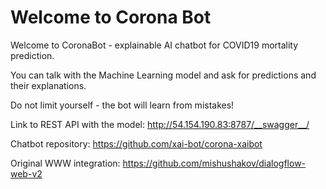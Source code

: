 # Welcome to Corona Bot


Welcome to CoronaBot - explainable AI chatbot for COVID19 mortality prediction.

You can talk with the Machine Learning model and ask for predictions and their explanations.

Do not limit yourself - the bot will learn from mistakes!

Link to REST API with the model:
http://54.154.190.83:8787/__swagger__/

Chatbot repository:
https://github.com/xai-bot/corona-xaibot

Original WWW integration:
https://github.com/mishushakov/dialogflow-web-v2
